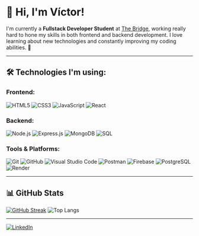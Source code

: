 # 👋 Hi, I'm Víctor!

I'm currently a **Fullstack Developer Student** at [The Bridge](https://thebridge.tech/bootcamps/desarrollo-web-full-stack/madrid), working really hard to hone my skills in both frontend and backend development. I love learning about new technologies and constantly improving my coding abilities. 🚀

---

## 🛠️ Technologies I'm using:

### Frontend:
![HTML5](https://img.shields.io/badge/-HTML5-E34F26?style=flat-square&logo=html5&logoColor=white)
![CSS3](https://img.shields.io/badge/-CSS3-1572B6?style=flat-square&logo=css3)
![JavaScript](https://img.shields.io/badge/-JavaScript-F7DF1E?style=flat-square&logo=javascript&logoColor=black)
![React](https://img.shields.io/badge/-React-61DAFB?style=flat-square&logo=react&logoColor=black)


### Backend:
![Node.js](https://img.shields.io/badge/-Node.js-339933?style=flat-square&logo=node.js&logoColor=white)
![Express.js](https://img.shields.io/badge/-Express.js-000000?style=flat-square&logo=express&logoColor=white)
![MongoDB](https://img.shields.io/badge/-MongoDB-47A248?style=flat-square&logo=mongodb&logoColor=white)
![SQL](https://img.shields.io/badge/-SQL-4479A1?style=flat-square&logo=sql&logoColor=white)

### Tools & Platforms:
![Git](https://img.shields.io/badge/-Git-F05032?style=flat-square&logo=git&logoColor=white)
![GitHub](https://img.shields.io/badge/-GitHub-181717?style=flat-square&logo=github)
![Visual Studio Code](https://img.shields.io/badge/-VS%20Code-007ACC?style=flat-square&logo=visual-studio-code&logoColor=white)
![Postman](https://img.shields.io/badge/-Postman-FF6C37?style=flat-square&logo=postman&logoColor=white)
![Firebase](https://img.shields.io/badge/-Firebase-FFCA28?style=flat-square&logo=firebase&logoColor=black)
![PostgreSQL](https://img.shields.io/badge/-PostgreSQL-336791?style=flat-square&logo=postgresql&logoColor=white)
![Render](https://img.shields.io/badge/-Render-46E3B7?style=flat-square&logo=render&logoColor=white)

---

## 📊 GitHub Stats

[![GitHub Streak](https://streak-stats.demolab.com/?user=vgarri&theme=radical)](https://git.io/streak-stats)
![Top Langs](https://github-readme-stats.vercel.app/api/top-langs/?username=Deydre&layout=compact&theme=radical)

---

[![LinkedIn](https://img.shields.io/badge/LinkedIn-blue?style=flat-square&logo=linkedin)](https://www.linkedin.com/in/víctor-garritano-pérez-80935921a/)
